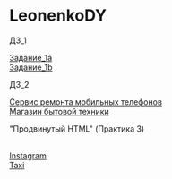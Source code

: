 # LeonenkoDY

      

   
   <p>ДЗ_1</p>
   <a href="https://codepen.io/denleon403/pen/KKpojEe">Задание_1а</a> 
   <br>
   <a href="https://codepen.io/denleon403/pen/oNXqrrj">Задание_1b</a>
   <br>
   <p>ДЗ_2</p>
  <a href="task_2/1/">Сервис ремонта мобильных телефонов</a>
  <br>
  <a href="task_2/2/">Магазин бытовой техники</a>

  <br>
  

 <p>"Продвинутый HTML" (Практика 3)</p>
 <br>
  <a  href="instagram/">Instagram</a>
 <br>
  <a  href="taxi.html">Taxi</a>